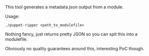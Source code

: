 This tool generates a metadata.json output from a module.

Usage:

    ./puppet-ripper <path_to_modulefile>

Nothing fancy, just returns pretty JSON so you can spit this into a modulefile.

Obviously no quality guarantees around this, interesting PoC though.
